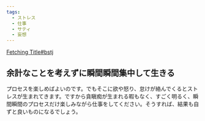 ```yaml
---
tags:
  - ストレス
  - 仕事
  - サティ
  - 妄想
---
```

[Fetching Title#bstj](https://j-theravada.com/dhamma/kougi/kougi-137/)

## 余計なことを考えずに瞬間瞬間集中して生きる

プロセスを楽しめばよいのです。でもそこに欲や怒り、怠けが絡んでくるとストレスが生まれてきます。ですから貪瞋痴が生まれる暇もなく、すごく明るく、瞬間瞬間のプロセスだけ楽しみながら仕事をしてください。そうすれば、結果も自ずと良いものになるでしょう。

